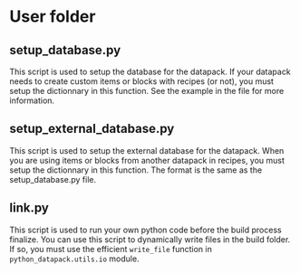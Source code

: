
# User folder
## setup_database.py
This script is used to setup the database for the datapack.
If your datapack needs to create custom items or blocks with recipes (or not), you must setup the dictionnary in this function.
See the example in the file for more information.

## setup_external_database.py
This script is used to setup the external database for the datapack.
When you are using items or blocks from another datapack in recipes, you must setup the dictionnary in this function.
The format is the same as the setup_database.py file.

## link.py
This script is used to run your own python code before the build process finalize.
You can use this script to dynamically write files in the build folder.
If so, you must use the efficient `write_file` function in `python_datapack.utils.io` module.

